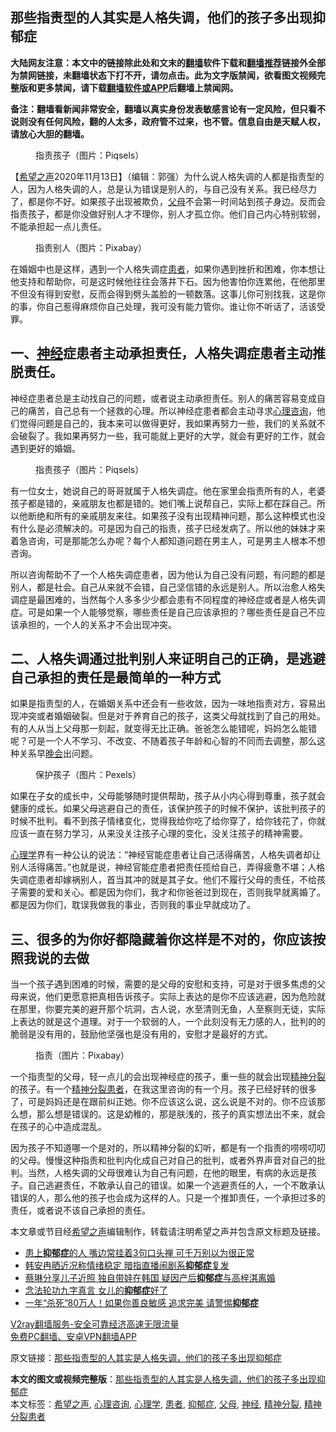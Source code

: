  <h2>那些指责型的人其实是人格失调，他们的孩子多出现抑郁症</h2> <p class="notice"><b>大陆网友注意：本文中的链接除此处和文末的<a href="https://github.com/bannedbook/fanqiang" >翻墙</a>软件下载和<a href="https://github.com/killgcd/justmysocks/blob/master/README.md">翻墙推荐</a>链接外全部为禁网链接，未翻墙状态下打不开，请勿点击。此为文字版禁闻，欲看图文视频完整版和更多禁闻，请下载<a href="https://github.com/bannedbook/fanqiang">翻墙软件或APP</a>后翻墙上禁闻网。</p><p>备注：翻墙看新闻非常安全，翻墙以真实身份发表敏感言论有一定风险，但只看不说则没有任何风险，翻的人太多，政府管不过来，也不管。信息自由是天赋人权，请放心大胆的翻墙。</b></p>  <div class="entry"> <figure><figcaption>指责孩子（图片：Piqsels）</figcaption></figure> <p>【<span class='wp_keywordlink_affiliate'><a href="https://www.soundofhope.org" title="希望之声" target="_blank">希望之声</a></span>2020年11月13日】（编辑：郭强）为什么说人格失调的人都是指责型的人，因为人格失调的人，总是认为错误是别人的，与自己没有关系。我已经尽力了，都是你不好。如果孩子出现被欺负，<a href="https://www.bannedbook.org/bnews/tag/%e7%88%b6%e6%af%8d/" class="st_tag internal_tag" rel="tag" title="标签 父母 下的日志">父母</a>不会第一时间站到孩子身边。反而会指责孩子，都是你没做好别人才不理你，别人才孤立你。他们自己内心特别软弱，不能承担起一点儿责任。</p> <figure><figcaption>指责别人（图片：Pixabay）</figcaption></figure> <p>在婚姻中也是这样，遇到一个人格失调症<a href="https://www.bannedbook.org/bnews/tag/%E6%82%A3%E8%80%85/" class="st_tag internal_tag" rel="tag" title="标签 患者 下的日志">患者</a>，如果你遇到挫折和困难，你本想让他支持和帮助你，可是这时候他往往会落井下石。因为他害怕你连累他，在他那里不但没有得到安慰，反而会得到劈头盖脸的一顿数落。这事儿你可别找我，这是你的事，你自己惹得麻烦你自己处理，我可没有能力管你。谁让你不听话了，活该受罪。</p> <h2>一、<a href="https://www.bannedbook.org/bnews/tag/%E7%A5%9E%E7%BB%8F/" class="st_tag internal_tag" rel="tag" title="标签 神经 下的日志">神经</a>症患者主动承担责任，人格失调症患者主动推脱责任。</h2> <p>神经症患者总是主动找自己的问题，或者说主动承担责任。别人的痛苦容易变成自己的痛苦，自己总有一个拯救的心理。所以神经症患者都会主动寻求<a href="https://www.bannedbook.org/bnews/tag/%e5%bf%83%e7%90%86%e5%92%a8%e8%af%a2/" class="st_tag internal_tag" rel="tag" title="标签 心理咨询 下的日志">心理咨询</a>，他们觉得问题是自己的，我本来可以做得更好，我如果再努力一些，我们的关系就不会破裂了。我如果再努力一些，我可能就上更好的大学，就会有更好的工作，就会遇到更好的婚姻。</p>  <figure><figcaption>指责孩子（图片：Piqsels）</figcaption></figure> <p>有一位女士，她说自己的哥哥就属于人格失调症。他在家里会指责所有的人，老婆孩子都是错的，亲戚朋友也都是错的。她们嘴上说帮自己，实际上都在踩自己。所以他断绝和所有的亲戚朋友来往。如果孩子没有出现精神问题，那么这种模式也没有什么是必须解决的。可是因为自己的指责，孩子已经发病了。所以他的妹妹才来着急咨询，可是那能怎么办呢？每个人都知道问题在男主人，可是男主人根本不想咨询。</p> <p>所以咨询帮助不了一个人格失调症患者，因为他认为自己没有问题，有问题的都是别人，都是社会。自己从来就不会错，自己坚信错的永远是别人。所以治愈人格失调症是最困难的，当然每个人多多少少都会患有不同程度的神经症或者是人格失调症。可是如果一个人能够觉察，哪些责任是自己应该承担的？哪些责任是自己不应该承担的，一个人的关系才不会出现冲突。</p> <h2>二、人格失调通过批判别人来证明自己的正确，是逃避自己承担的责任是最简单的一种方式</h2> <p>如果是指责型的人，在婚姻关系中还会有一些收敛，因为一味地指责对方，容易出现冲突或者婚姻破裂。但是对于养育自己的孩子，这类父母就找到了自己的用处。有的人从当上父母那一刻起，就变得无比正确。爸爸怎么能错呢，妈妈怎么能错呢？可是一个人不学习、不改变、不随着孩子年龄和心智的不同而去调整，那么这种关系早<span class='wp_keywordlink_affiliate'><a href="https://zh-cn.shenyunperformingarts.org/" title="晚会" target="_blank">晚会</a></span>出问题。</p>  <figure><figcaption>保护孩子（图片：Pexels）</figcaption></figure> <p>如果在子女的成长中，父母能够随时提供帮助，孩子从小内心得到尊重，孩子就会健康的成长。如果父母逃避自己的责任，该保护孩子的时候不保护，该批判孩子的时候不批判。看不到孩子情绪变化，觉得我给你吃了给你穿了，给你钱花了，你就应该一直在努力学习，从来没关注孩子心理的变化，没关注孩子的精神需要。</p> <p><a href="https://www.bannedbook.org/bnews/tag/%e5%bf%83%e7%90%86%e5%ad%a6/" class="st_tag internal_tag" rel="tag" title="标签 心理学 下的日志">心理学</a>界有一种公认的说法：“神经官能症患者让自己活得痛苦，人格失调者却让别人活得痛苦。”也就是说，神经官能症患者把责任揽给自己，弄得疲惫不堪；人格失调症患者却嫁祸别人，首当其冲的就是其子女。他们不履行父母的责任，不给孩子需要的爱和关心。都是因为你们，我才和你爸爸过到现在，否则我早就离婚了。都是因为你们，耽误我做我的事业，否则我的事业早就成功了。</p> <h2>三、很多的为你好都隐藏着你这样是不对的，你应该按照我说的去做</h2> <p>当一个孩子遇到困难的时候，需要的是父母的安慰和支持，可是对于很多焦虑的父母来说，他们更愿意把真相告诉孩子。实际上表达的是你不应该逃避，因为危险就在那里，你要完美的避开那个坑洞，古人说，水至清则无鱼，人至察则无徒，实际上表达的就是这个道理。对于一个软弱的人，一个此刻没有无力感的人，批判的的脆弱是没有用的，鼓励他坚强也是没有用的，安慰才是最好的方式。</p>  <figure><figcaption>指责（图片：Pixabay）</figcaption></figure> <p>一个指责型的父母，轻一点儿的会出现神经症的孩子，重一些的就会出现<a href="https://www.bannedbook.org/bnews/tag/%E7%B2%BE%E7%A5%9E%E5%88%86%E8%A3%82/" class="st_tag internal_tag" rel="tag" title="标签 精神分裂 下的日志">精神分裂</a>的孩子。有一个<a href="https://www.bannedbook.org/bnews/tag/%e7%b2%be%e7%a5%9e%e5%88%86%e8%a3%82%e6%82%a3%e8%80%85/" class="st_tag internal_tag" rel="tag" title="标签 精神分裂患者 下的日志">精神分裂患者</a>，在我这里咨询的有一个月。孩子已经好转的很多了，可是妈妈还是在跟前纠正她。你不应该这么说，这么说是不对的。你不应该那么想，那么想是错误的。这是幼稚的，那是肤浅的，孩子的真实想法出不来，就会在孩子的心中造成混乱。</p> <p>因为孩子不知道哪一个是对的，所以精神分裂的幻听，都是有一个指责的唠唠叨叨的父母。慢慢这种指责和批判内化成自己对自己的批判，或者外界声音对自己的批判。当然，人格失调的父母很难认为自己有问题，在他的眼里，有病的永远是孩子。自己逃避责任，不敢承认自己的错误。如果一个逃避责任的人，一个不敢承认错误的人，那么他的孩子也会成为这样的人。只是一个推卸责任，一个承担过多的责任，或者说不该自己承担的责任。</p> <p>本文章或节目经<a href="https://www.bannedbook.org/bnews/tag/%e5%b8%8c%e6%9c%9b%e4%b9%8b%e5%a3%b0/" class="st_tag internal_tag" rel="tag" title="标签 希望之声 下的日志">希望之声</a>编辑制作，转载请注明希望之声并包含原文标题及链接。</p>  <ul class='op-related-articles' title='相关阅读'> <li><a href='https://www.bannedbook.org/bnews/health/20201111/1429134.html' target='_blank'>患上<b>抑郁症</b>的人 嘴边常挂着3句口头禅 可千万别以为很正常</a></li> <li><a href='https://www.bannedbook.org/bnews/yule/20201108/1427578.html' target='_blank'>韩安冉晒近况称情绪稳定 暗指直播闹剧系<b>抑郁症</b>复发</a></li> <li><a href='https://www.bannedbook.org/bnews/yule/20201026/1420192.html' target='_blank'>蔡琳分享儿子近照 独自带娃在韩国 疑因产后<b>抑郁症</b>与高梓淇离婚</a></li> <li><a href='https://www.bannedbook.org/bnews/aomi/supernatural/20201011/1411562.html' target='_blank'>念法轮功九字真言 女儿的<b>抑郁症</b>好了</a></li> <li><a href='https://www.bannedbook.org/bnews/health/20201003/1407225.html' target='_blank'>一年“杀死”80万人！如果你善良敏感 追求完美 请警惕<b>抑郁症</b></a></li> </ul> <p class="texttj"> <a href="https://www.bannedbook.org/forum23/topic22702.html" target="_blank">V2ray翻墙服务-安全可靠经济高速无限流量</a><br/> <a href="https://github.com/bannedbook/fanqiang/wiki/%E7%A6%81%E9%97%BB%E7%BD%91%E5%AE%89%E5%8D%93%E7%BF%BB%E5%A2%99%E6%96%B0%E9%97%BBAPP" target="_blank">免费PC翻墙、安卓VPN翻墙APP</a></p><p>原文链接：<a class="src_link"  href="https://www.soundofhope.org/post/442513" target="_blank">那些指责型的人其实是人格失调，他们的孩子多出现抑郁症</a></p><a name='sharetosocial'></a>       <div><b>本文的图文或视频完整版</b>：<a href='https://www.bannedbook.org/bnews/comments/20201114/1430956.html'>那些指责型的人其实是人格失调，他们的孩子多出现抑郁症</a></div>  </div><!--END ENTRY--> <div class="postfooter"> <div>本文标签：<a href="https://www.bannedbook.org/bnews/tag/%e5%b8%8c%e6%9c%9b%e4%b9%8b%e5%a3%b0/" rel="tag">希望之声</a>, <a href="https://www.bannedbook.org/bnews/tag/%e5%bf%83%e7%90%86%e5%92%a8%e8%af%a2/" rel="tag">心理咨询</a>, <a href="https://www.bannedbook.org/bnews/tag/%e5%bf%83%e7%90%86%e5%ad%a6/" rel="tag">心理学</a>, <a href="https://www.bannedbook.org/bnews/tag/%E6%82%A3%E8%80%85/" rel="tag">患者</a>, <a href="https://www.bannedbook.org/bnews/tag/%e6%8a%91%e9%83%81%e7%97%87/" rel="tag">抑郁症</a>, <a href="https://www.bannedbook.org/bnews/tag/%e7%88%b6%e6%af%8d/" rel="tag">父母</a>, <a href="https://www.bannedbook.org/bnews/tag/%E7%A5%9E%E7%BB%8F/" rel="tag">神经</a>, <a href="https://www.bannedbook.org/bnews/tag/%E7%B2%BE%E7%A5%9E%E5%88%86%E8%A3%82/" rel="tag">精神分裂</a>, <a href="https://www.bannedbook.org/bnews/tag/%e7%b2%be%e7%a5%9e%e5%88%86%e8%a3%82%e6%82%a3%e8%80%85/" rel="tag">精神分裂患者</a></div>  </div><!--END POSTFOOTER--> 